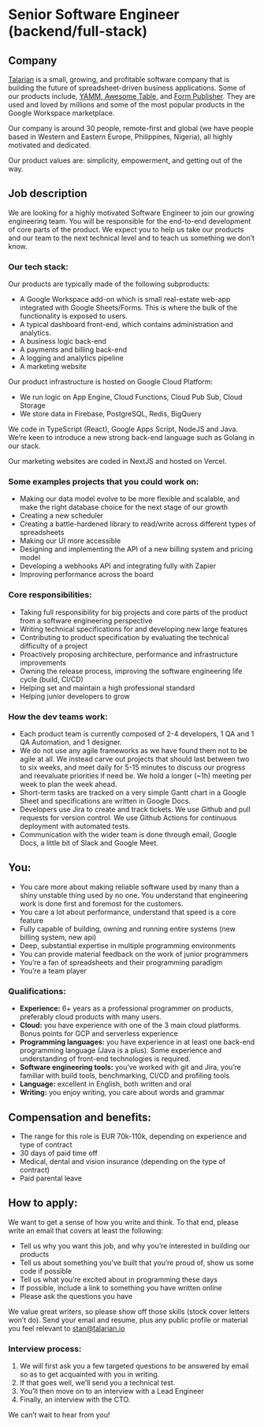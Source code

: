 # Senior Software Engineer (backend/full-stack)


## Company

[Talarian](http://talarian.io) is a small, growing, and profitable software company that is building the future of spreadsheet-driven business applications. Some of our products include, [YAMM](https://yamm.com/),[ Awesome Table](https://awesome-table.com/), and [Form Publisher](https://form-publisher.com). They are used and loved by millions and some of the most popular products in the Google Workspace marketplace.

Our company is around 30 people, remote-first and global (we have people based in Western and Eastern Europe, Philippines, Nigeria), all highly motivated and dedicated.

Our product values are: simplicity, empowerment, and getting out of the way.


## Job description

We are looking for a highly motivated Software Engineer to join our growing engineering team. You will be responsible for the end-to-end development of core parts of the product. We expect you to help us take our products and our team to the next technical level and to teach us something we don’t know.


### Our tech stack:

Our products are typically made of the following subproducts:



* A Google Workspace add-on which is small real-estate web-app integrated with Google Sheets/Forms. This is where the bulk of the functionality is exposed to users.
* A typical dashboard front-end, which contains administration and analytics.
* A business logic back-end
* A payments and billing back-end
* A logging and analytics pipeline
* A marketing website

Our product infrastructure is hosted on Google Cloud Platform:
* We run logic on App Engine, Cloud Functions, Cloud Pub Sub, Cloud Storage
* We store data in Firebase, PostgreSQL, Redis, BigQuery

We code in TypeScript (React), Google Apps Script, NodeJS and Java. We’re keen to introduce a new strong back-end language such as Golang in our stack.

Our marketing websites are coded in NextJS and hosted on Vercel.


### Some examples projects that you could work on:

* Making our data model evolve to be more flexible and scalable, and make the right database choice for the next stage of our growth
* Creating a new scheduler
* Creating a battle-hardened library to read/write across different types of spreadsheets
* Making our UI more accessible
* Designing and implementing the API of a new billing system and pricing model
* Developing a webhooks API and integrating fully with Zapier
* Improving performance across the board

### Core responsibilities:

* Taking full responsibility for big projects and core parts of the product from a software engineering perspective
* Writing technical specifications for and developing new large features
* Contributing to product specification by evaluating the technical difficulty of a project
* Proactively proposing architecture, performance and infrastructure improvements
* Owning the release process, improving the software engineering life cycle (build, CI/CD)
* Helping set and maintain a high professional standard
* Helping junior developers to grow


### How the dev teams work:

* Each product team is currently composed of 2-4 developers, 1 QA and 1 QA Automation, and 1 designer.
* We do not use any agile frameworks as we have found them not to be agile at all. We instead carve out projects that should last between two to six weeks, and meet daily for 5-15 minutes to discuss our progress and reevaluate priorities if need be. We hold a longer (~1h) meeting per week to plan the week ahead.
* Short-term tasks are tracked on a very simple Gantt chart in a Google Sheet and specifications are written in Google Docs.
* Developers use Jira to create and track tickets. We use Github and pull requests for version control. We use Github Actions for continuous deployment with automated tests.
* Communication with the wider team is done through email, Google Docs, a little bit of Slack and Google Meet.


## You:

* You care more about making reliable software used by many than a shiny unstable thing used by no one. You understand that engineering work is done first and foremost for the customers.
* You care a lot about performance, understand that speed is a core feature
* Fully capable of building, owning and running entire systems (new billing system, new api)
* Deep, substantial expertise in multiple programming environments
* You can provide material feedback on the work of junior programmers
* You’re a fan of spreadsheets and their programming paradigm
* You’re a team player


### Qualifications:

* **Experience:** 6+ years as a professional programmer on products, preferably cloud products with many users.
* **Cloud:** you have experience with one of the 3 main cloud platforms. Bonus points for GCP and serverless experience
* **Programming languages:** you have experience in at least one back-end programming language (Java is a plus). Some experience and understanding of front-end technologies is required.
* **Software engineering tools:** you’ve worked with git and Jira, you’re familiar with build tools, benchmarking, CI/CD and profiling tools
* **Language:** excellent in English, both written and oral
* **Writing:** you enjoy writing, you care about words and grammar


## Compensation and benefits:

* The range for this role is EUR 70k-110k, depending on experience and type of contract
* 30 days of paid time off
* Medical, dental and vision insurance (depending on the type of contract)
* Paid parental leave


## How to apply:

We want to get a sense of how you write and think. To that end, please write an email that covers at least the following:


* Tell us why you want this job, and why you’re interested in building our products
* Tell us about something you’ve built that you’re proud of, show us some code if possible
* Tell us what you’re excited about in programming these days
* If possible, include a link to something you have written online
* Please ask the questions you have

We value great writers, so please show off those skills (stock cover letters won’t do).
Send your email and resume, plus any public profile or material you feel relevant to stan@talarian.io


### Interview process:

1. We will first ask you a few targeted questions to be answered by email so as to get acquainted with you in writing. 
2. If that goes well, we’ll send you a technical test. 
3. You’ll then move on to an interview with a Lead Engineer
4. Finally, an interview with the CTO.

We can’t wait to hear from you!
